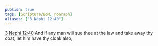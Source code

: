 ```yaml
---
publish: true
tags: [Scripture/BoM, noGraph]
aliases: ["3 Nephi 12:40"]
---
```

[3 Nephi 12:40](https://churchofjesuschrist.org/study/scriptures/bofm/3-ne/12?lang=eng&id=p40#p40) And if any man will sue thee at the law and take away thy coat, let him have thy cloak also;
